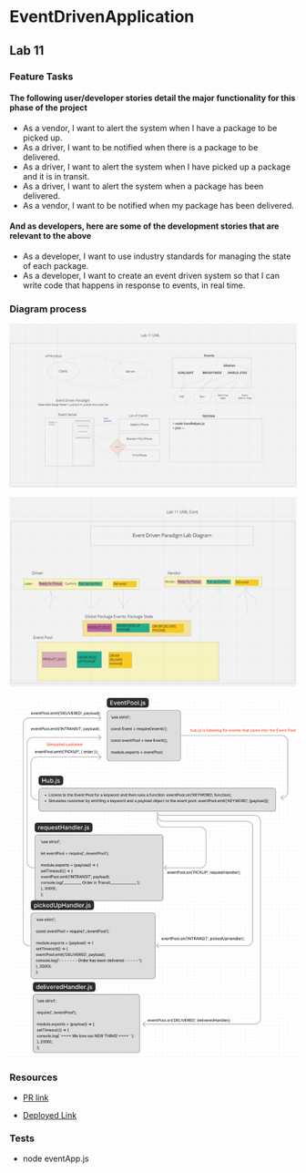 # EventDrivenApplication

## Lab 11

### Feature Tasks

#### The following user/developer stories detail the major functionality for this phase of the project

- As a vendor, I want to alert the system when I have a package to be picked up.
- As a driver, I want to be notified when there is a package to be delivered.
- As a driver, I want to alert the system when I have picked up a package and it is in transit.
- As a driver, I want to alert the system when a package has been delivered.
- As a vendor, I want to be notified when my package has been delivered.

#### And as developers, here are some of the development stories that are relevant to the above

- As a developer, I want to use industry standards for managing the state of each package.
- As a developer, I want to create an event driven system so that I can write code that happens in response to events, in real time.

### Diagram process

![UML](UML%20Rough%20Draft%20for%20Lab%2011.png)

![UML](UML%20Lab%2011%20pt.2.png)

![UML Diagram In Association with Stephen:](Lab%2011%20UML.png)

### Resources

- [PR link](https://github.com/Keelen-Fisher/EventDrivenApplication/pull/2)

- [Deployed Link]()

### Tests

- node eventApp.js
